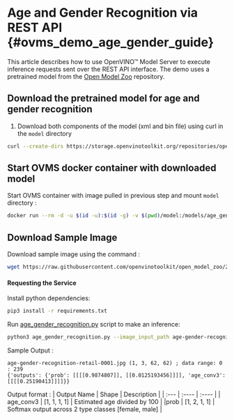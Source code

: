 # Age and Gender Recognition via REST API {#ovms_demo_age_gender_guide}
This article describes how to use OpenVINO&trade; Model Server to execute inference requests sent over the REST API interface. The demo uses a pretrained model from the [Open Model Zoo](https://github.com/openvinotoolkit/open_model_zoo) repository.

## Download the pretrained model for age and gender recognition
1. Download both components of the model (xml and bin file) using curl in the `model` directory

```Bash
curl --create-dirs https://storage.openvinotoolkit.org/repositories/open_model_zoo/2022.1/models_bin/2/age-gender-recognition-retail-0013/FP32/age-gender-recognition-retail-0013.bin https://storage.openvinotoolkit.org/repositories/open_model_zoo/2022.1/models_bin/2/age-gender-recognition-retail-0013/FP32/age-gender-recognition-retail-0013.xml -o model/1/age-gender-recognition-retail-0013.bin -o model/1/age-gender-recognition-retail-0013.xml

```

## Start OVMS docker container with downloaded model
Start OVMS container with image pulled in previous step and mount `model` directory :
```Bash 
docker run --rm -d -u $(id -u):$(id -g) -v $(pwd)/model:/models/age_gender -p 9000:9000 -p 9001:9001 openvino/model_server:latest --model_path /models/age_gender --model_name age_gender --port 9000 --rest_port 9001
```

## Download Sample Image
Download sample image using the command :
```Bash
wget https://raw.githubusercontent.com/openvinotoolkit/open_model_zoo/2021.4/models/intel/age-gender-recognition-retail-0013/assets/age-gender-recognition-retail-0001.jpg
```

#### Requesting the Service

Install python dependencies:
```bash
pip3 install -r requirements.txt
```
Run [age_gender_recognition.py](https://github.com/openvinotoolkit/model_server/blob/develop/demos/age_gender_recognition/python/age_gender_recognition.py) script to make an inference:
```bash
python3 age_gender_recognition.py --image_input_path age-gender-recognition-retail-0001.jpg
```
Sample Output :
```
age-gender-recognition-retail-0001.jpg (1, 3, 62, 62) ; data range: 0 : 239
{'outputs': {'prob': [[[[0.9874807]], [[0.0125193456]]]], 'age_conv3': [[[[0.25190413]]]]}}
```
Output format :
| Output Name      | Shape | Description |
| :---        |    :----   | :----    |
| age_conv3   | [1, 1, 1, 1] | Estimated age divided by 100 |
|prob | [1, 2, 1, 1] | Softmax output across 2 type classes [female, male] |
